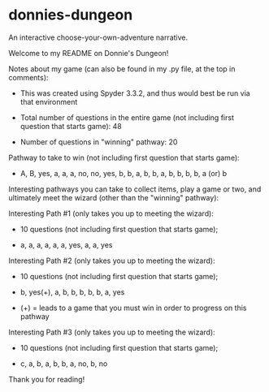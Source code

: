 # donnies-dungeon
An interactive choose-your-own-adventure narrative.

Welcome to my README on Donnie's Dungeon!

Notes about my game (can also be found in my .py file, at the top in comments):

- This was created using Spyder 3.3.2, and thus would best be run via that environment

- Total number of questions in the entire game (not including first question that starts game): 48

- Number of questions in "winning" pathway: 20

Pathway to take to win (not including first question that starts game):

- A, B, yes, a, a, a, no, no, yes, b, b, a, b, b, a, b, b, b, b, a (or) b

Interesting pathways you can take to collect items, play a game or two, and ultimately meet the wizard (other than the "winning" pathway):

Interesting Path #1 (only takes you up to meeting the wizard): 

- 10 questions (not including first question that starts game);

- a, a, a, a, a, a, yes, a, a, yes


Interesting Path #2 (only takes you up to meeting the wizard):

- 10 questions (not including first question that starts game);

- b, yes(+), a, b, b, b, b, b, a, yes

- (+) = leads to a game that you must win in order to progress on this pathway


Interesting Path #3 (only takes you up to meeting the wizard):

- 10 questions (not including first question that starts game);

- c, a, b, a, b, b, a, no, b, no

Thank you for reading!
